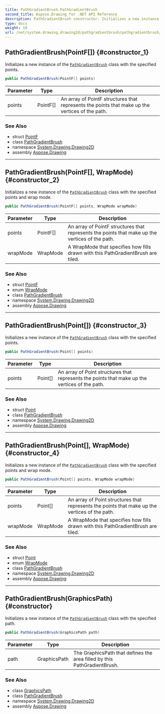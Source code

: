 ```yaml
---
title: PathGradientBrush.PathGradientBrush
second_title: Aspose.Drawing for .NET API Reference
description: PathGradientBrush constructor. Initializes a new instance of the PathGradientBrush class with the specified points
type: docs
weight: 10
url: /net/system.drawing.drawing2d/pathgradientbrush/pathgradientbrush/
---
```

## PathGradientBrush(PointF[]) {#constructor_1}

Initializes a new instance of the [`PathGradientBrush`](../) class with the specified points.

```csharp
public PathGradientBrush(PointF[] points)
```

| Parameter | Type | Description |
| --- | --- | --- |
| points | PointF[] | An array of PointF structures that represents the points that make up the vertices of the path. |

### See Also

* struct [PointF](../../../system.drawing/pointf/)
* class [PathGradientBrush](../)
* namespace [System.Drawing.Drawing2D](../../pathgradientbrush/)
* assembly [Aspose.Drawing](../../../)

---

## PathGradientBrush(PointF[], WrapMode) {#constructor_2}

Initializes a new instance of the [`PathGradientBrush`](../) class with the specified points and wrap mode.

```csharp
public PathGradientBrush(PointF[] points, WrapMode wrapMode)
```

| Parameter | Type | Description |
| --- | --- | --- |
| points | PointF[] | An array of PointF structures that represents the points that make up the vertices of the path. |
| wrapMode | WrapMode | A WrapMode that specifies how fills drawn with this PathGradientBrush are tiled. |

### See Also

* struct [PointF](../../../system.drawing/pointf/)
* enum [WrapMode](../../wrapmode/)
* class [PathGradientBrush](../)
* namespace [System.Drawing.Drawing2D](../../pathgradientbrush/)
* assembly [Aspose.Drawing](../../../)

---

## PathGradientBrush(Point[]) {#constructor_3}

Initializes a new instance of the [`PathGradientBrush`](../) class with the specified points.

```csharp
public PathGradientBrush(Point[] points)
```

| Parameter | Type | Description |
| --- | --- | --- |
| points | Point[] | An array of Point structures that represents the points that make up the vertices of the path. |

### See Also

* struct [Point](../../../system.drawing/point/)
* class [PathGradientBrush](../)
* namespace [System.Drawing.Drawing2D](../../pathgradientbrush/)
* assembly [Aspose.Drawing](../../../)

---

## PathGradientBrush(Point[], WrapMode) {#constructor_4}

Initializes a new instance of the [`PathGradientBrush`](../) class with the specified points and wrap mode.

```csharp
public PathGradientBrush(Point[] points, WrapMode wrapMode)
```

| Parameter | Type | Description |
| --- | --- | --- |
| points | Point[] | An array of Point structures that represents the points that make up the vertices of the path. |
| wrapMode | WrapMode | A WrapMode that specifies how fills drawn with this PathGradientBrush are tiled. |

### See Also

* struct [Point](../../../system.drawing/point/)
* enum [WrapMode](../../wrapmode/)
* class [PathGradientBrush](../)
* namespace [System.Drawing.Drawing2D](../../pathgradientbrush/)
* assembly [Aspose.Drawing](../../../)

---

## PathGradientBrush(GraphicsPath) {#constructor}

Initializes a new instance of the [`PathGradientBrush`](../) class with the specified path.

```csharp
public PathGradientBrush(GraphicsPath path)
```

| Parameter | Type | Description |
| --- | --- | --- |
| path | GraphicsPath | The GraphicsPath that defines the area filled by this PathGradientBrush. |

### See Also

* class [GraphicsPath](../../graphicspath/)
* class [PathGradientBrush](../)
* namespace [System.Drawing.Drawing2D](../../pathgradientbrush/)
* assembly [Aspose.Drawing](../../../)


